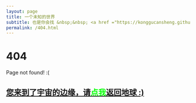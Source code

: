 ```yaml
---
layout: page
title: 一个未知的世界
subtitle: 也是你会找 &nbsp;&nbsp; <a href ="https://konggucansheng.github.io/">home</a>
permalink: /404.html
---
```


# 404

Page not found! :(

<h2><a href="https://konggucansheng.github.io/">您来到了宇宙的边缘，请<span style="color:#00FF00">点我</span>返回地球 :)</a></h2>
